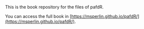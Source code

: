 This is the book repository for the files of pafdR.

You can access the full book in [https://msperlin.github.io/pafdR/](https://msperlin.github.io/pafdR/).